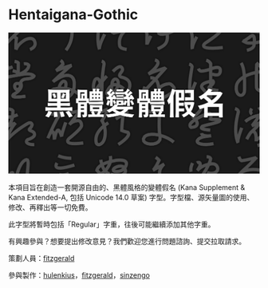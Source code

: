# Hentaigana-Gothic

![title](title.svg)

本項目旨在創造一套開源自由的、黑體風格的變體假名 (Kana Supplement & Kana Extended-A, 包括 Unicode 14.0 草案) 字型。字型檔、源矢量圖的使用、修改、再釋出等一切免費。

此字型將暫時包括「Regular」字重，往後可能繼續添加其他字重。

有興趣參與？想要提出修改意見？我們歡迎您進行問題諮詢、提交拉取請求。

策劃人員：[fitzgerald](https://zh.moegirl.org.cn/User:FITZGERALD/)

參與製作：[hulenkius](https://github.com/Hulenkius)，[fitzgerald](https://zh.moegirl.org.cn/User:FITZGERALD/)，[sinzengo](https://zht.glyphwiki.org/wiki/User:sinzengo/)

